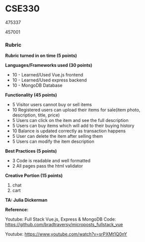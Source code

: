 # CSE330
475337

457001

### Rubric

**Rubric turned in on time (5 points)**

**Languages/Frameworks used (30 points)**
* 10 - Learned/Used Vue.js frontend
* 10 - Learned/Used express backend
* 10 - MongoDB Database

**Functionality (45 points)**
* 5 Visitor users cannot buy or sell items
* 10 Registered users can upload their items for sale(item photo, description, title, price)
* 5 Users can click on the item and see the full description
* 5 Users can buy items which will add to their buying history
* 10 Balance is updated correctly as transaction happens 
* 5 User can delete the item after selling them
* 5 Users can modify the item description

**Best Practices (5 points)**
* 3 Code is readable and well formatted
* 2 All pages pass the html validator

**Creative Portion (15 points)**
1. chat
2. cart

**TA: Julia Dickerman**


**Reference:**

Youtube: Full Stack Vue.js, Express & MongoDB
Code: https://github.com/bradtraversy/microposts_fullstack_vue

Youtube: https://www.youtube.com/watch?v=srPXMt1Q0nY

